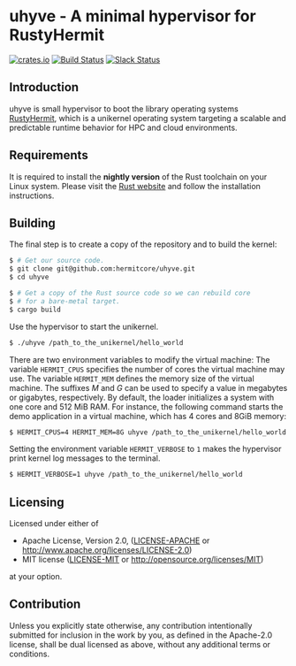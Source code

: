 # uhyve - A minimal hypervisor for RustyHermit

[![crates.io](https://img.shields.io/crates/v/uhyve.svg)](https://crates.io/crates/uhyve)
[![Build Status](https://travis-ci.org/hermitcore/uhyve.svg?branch=master)](https://travis-ci.org/hermitcore/uhyve)
[![Slack Status](https://radiant-ridge-95061.herokuapp.com/badge.svg)](https://radiant-ridge-95061.herokuapp.com)

## Introduction

uhyve is small hypervisor to boot the library operating systems [RustyHermit](https://github.com/hermitcore/libhermit-rs), which  is a unikernel operating system targeting a scalable and predictable runtime behavior for HPC and cloud environments. 

## Requirements

It is required to install the **nightly version** of the Rust toolchain on your Linux system.
Please visit the [Rust website](https://www.rust-lang.org/) and follow the installation instructions.

## Building
The final step is to create a copy of the repository and to build the kernel:

```sh
$ # Get our source code.
$ git clone git@github.com:hermitcore/uhyve.git
$ cd uhyve

$ # Get a copy of the Rust source code so we can rebuild core
$ # for a bare-metal target.
$ cargo build
```

Use the hypervisor to start the unikernel.

```sh
$ ./uhyve /path_to_the_unikernel/hello_world
```

There are two environment variables to modify the virtual machine:
The variable `HERMIT_CPUS` specifies the number of cores the virtual machine may use.
The variable `HERMIT_MEM` defines the memory size of the virtual machine. The suffixes *M* and *G* can be used to specify a value in megabytes or gigabytes, respectively.
By default, the loader initializes a system with one core and 512 MiB RAM.
For instance, the following command starts the demo application in a virtual machine, which has 4 cores and 8GiB memory:

```bash
$ HERMIT_CPUS=4 HERMIT_MEM=8G uhyve /path_to_the_unikernel/hello_world
```

Setting the environment variable `HERMIT_VERBOSE` to `1` makes the hypervisor print kernel log messages to the terminal.

```bash
$ HERMIT_VERBOSE=1 uhyve /path_to_the_unikernel/hello_world
```

## Licensing

Licensed under either of

 * Apache License, Version 2.0, ([LICENSE-APACHE](LICENSE-APACHE) or http://www.apache.org/licenses/LICENSE-2.0)
 * MIT license ([LICENSE-MIT](LICENSE-MIT) or http://opensource.org/licenses/MIT)

at your option.

## Contribution

Unless you explicitly state otherwise, any contribution intentionally submitted for inclusion in the work by you, as defined in the Apache-2.0 license, shall be dual licensed as above, without any additional terms or conditions.
